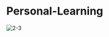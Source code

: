 # Personal-Learning
![2-3](https://user-images.githubusercontent.com/48504392/71472667-41b59700-2817-11ea-998c-0d1a87ec2aaf.png)
